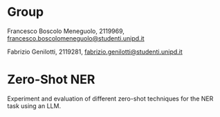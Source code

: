 # Group
Francesco Boscolo Meneguolo, 2119969, francesco.boscolomeneguolo@studenti.unipd.it

Fabrizio Genilotti, 2119281, fabrizio.genilotti@studenti.unipd.it
# Zero-Shot NER

Experiment and evaluation of different zero-shot techniques for the NER task using an LLM.

